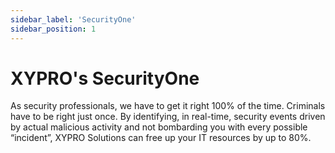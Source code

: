 ```yaml
---
sidebar_label: 'SecurityOne'
sidebar_position: 1
---
```


# XYPRO's SecurityOne
As security professionals, we have to get it right 100% of the time. Criminals have to be right just once.
By identifying, in real-time, security events driven by actual malicious activity and not bombarding you with every possible “incident”, XYPRO Solutions can free up your IT resources by up to 80%.
